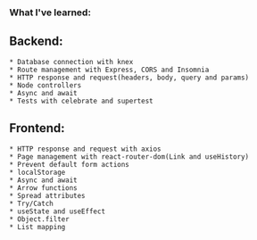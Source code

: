 ### What I've learned:
  ## Backend:
    * Database connection with knex
    * Route management with Express, CORS and Insomnia
    * HTTP response and request(headers, body, query and params)
    * Node controllers
    * Async and await
    * Tests with celebrate and supertest
  ## Frontend:
    * HTTP response and request with axios
    * Page management with react-router-dom(Link and useHistory)
    * Prevent default form actions
    * localStorage
    * Async and await
    * Arrow functions
    * Spread attributes
    * Try/Catch
    * useState and useEffect
    * Object.filter
    * List mapping